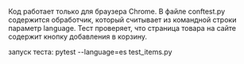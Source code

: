 Код работает только для браузера Сhrome.
В файле conftest.py содержится обработчик, который считывает из командной строки параметр language.
Тест проверяет, что страница товара на сайте содержит кнопку добавления в корзину.

запуск теста: pytest --language=es test_items.py
